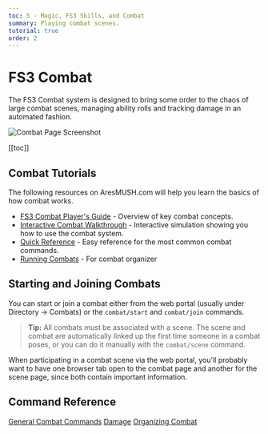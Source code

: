 ```yaml
---
toc: 5 - Magic, FS3 Skills, and Combat
summary: Playing combat scenes.
tutorial: true
order: 2
---
```


# FS3 Combat

The FS3 Combat system is designed to bring some order to the chaos of large combat scenes, managing ability rolls and tracking damage in an automated fashion.

![Combat Page Screenshot](https://aresmush.com/images/help-images/combat.png)

[[toc]]

## Combat Tutorials

The following resources on AresMUSH.com will help you learn the basics of how combat works.

* [FS3 Combat Player's Guide](https://aresmush.com/fs3/fs3-3/combat.html) - Overview of key combat concepts.
* [Interactive Combat Walkthrough](https://aresmush.com/fs3/fs3-3/combat-walkthrough.html) - Interactive simulation showing you how to use the combat system.
* [Quick Reference](https://aresmush.com/fs3/fs3-3/combat-quickref.html) - Easy reference for the most common combat commands.
* [Running Combats](https://aresmush.com/fs3/fs3-3/running-combat.html) - For combat organizer

## Starting and Joining Combats

You can start or join a combat either from the web portal (usually under Directory -> Combats) or the `combat/start` and `combat/join` commands.

> **Tip:** All combats must be associated with a scene.  The scene and combat are automatically linked up the first time someone in a combat poses, or you can do it manually with the `combat/scene` command.

When participating in a combat scene via the web portal, you'll probably want to have one browser tab open to the combat page and another for the scene page, since both contain important information.

## Command Reference

[General Combat Commands](/help/combat)
[Damage](/help/damage)
[Organizing Combat](/help/combat_org)